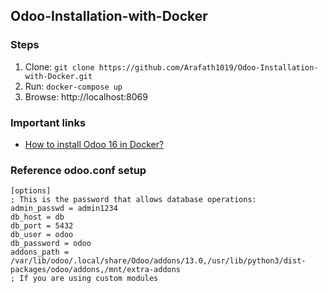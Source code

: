 ## Odoo-Installation-with-Docker

### Steps
1. Clone: `git clone https://github.com/Arafath1019/Odoo-Installation-with-Docker.git`
2. Run: `docker-compose up`
3. Browse: http://localhost:8069

### Important links
* [How to install Odoo 16 in Docker?](https://www.cybrosys.com/blog/how-to-install-odoo-16-in-docker)

### Reference odoo.conf setup
```
[options]
; This is the password that allows database operations:
admin_passwd = admin1234
db_host = db
db_port = 5432
db_user = odoo
db_password = odoo
addons_path = /var/lib/odoo/.local/share/Odoo/addons/13.0,/usr/lib/python3/dist-packages/odoo/addons,/mnt/extra-addons
; If you are using custom modules
```